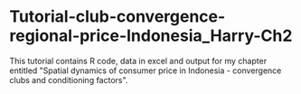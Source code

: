 # Tutorial-club-convergence-regional-price-Indonesia_Harry-Ch2
This tutorial contains R code, data in excel and output for my chapter entitled "Spatial dynamics of consumer price in Indonesia - convergence clubs and conditioning factors".
